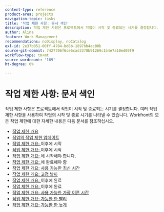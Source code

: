 ```yaml
---
content-type: reference
product-area: projects
navigation-topic: tasks
title: '작업 제한 사항: 문서 색인'
description: 작업 제한 사항은 프로젝트에서 작업이 시작 및 종료되는 시기를 결정합니다. 여러 작업 제한 사항을 사용하여 작업의 시작 및 종료 시기를 나타낼 수 있습니다. Workfront의 모든 작업 제한에 대한 자세한 내용은 다음 문서를 참조하십시오.
author: Alina
feature: Work Management
recommendations: noDisplay, noCatalog
exl-id: 2e37b051-00ff-4784-bd8b-1897bb4ac80b
source-git-commit: 7427706f6ce6cad3370b91269c1b4e7a10ed09f9
workflow-type: tm+mt
source-wordcount: '169'
ht-degree: 0%

---
```


# 작업 제한 사항: 문서 색인

<!-- Audited: 1/2024 -->

작업 제한 사항은 프로젝트에서 작업이 시작 및 종료되는 시기를 결정합니다. 여러 작업 제한 사항을 사용하여 작업의 시작 및 종료 시기를 나타낼 수 있습니다. Workfront의 모든 작업 제한에 대한 자세한 내용은 다음 문서를 참조하십시오.

* [작업 제한 개요](../../../manage-work/tasks/task-constraints/task-constraint-overview.md)
* [작업의 작업 제한 업데이트](../../../manage-work/tasks/task-constraints/update-task-constraint-of-task.md)
* [작업 제한 개요: ](../../../manage-work/tasks/task-constraints/start-no-later-than.md) 이후에 시작
* [작업 제한 개요: ](../../../manage-work/tasks/task-constraints/start-no-earlier-than.md) 이후에 시작
* [작업 제한 개요: ](../../../manage-work/tasks/task-constraints/must-start-on.md)에 시작해야 합니다.
* [작업 제한 개요: ](../../../manage-work/tasks/task-constraints/must-finish-on.md)에 완료해야 함
* [작업 제한 개요: 사용 가능한 최신 시간](../../../manage-work/tasks/task-constraints/latest-available-time.md)
* [작업 제한 개요: 고정 날짜](../../../manage-work/tasks/task-constraints/fixed-dates.md)
* [작업 제한 개요: ](../../../manage-work/tasks/task-constraints/finish-no-later-than.md) 이후에 완료
* [작업 제한 개요: ](../../../manage-work/tasks/task-constraints/finish-no-earlier-than.md) 이후에 완료
* [작업 제한 개요: 사용 가능한 가장 이른 시간](../../../manage-work/tasks/task-constraints/earliest-available-time.md)
* [작업 제한 개요: 가능한 한 빨리](../../../manage-work/tasks/task-constraints/as-soon-as-possible.md)
* [작업 제한 개요: 가능한 한 늦게](../../../manage-work/tasks/task-constraints/as-late-as-possible.md)
